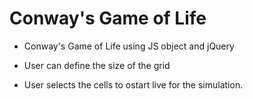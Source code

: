 Conway's Game of Life
=======================
- Conway's Game of Life using JS object and jQuery

- User can define the size of the grid

- User selects the cells to ostart live for the simulation.
